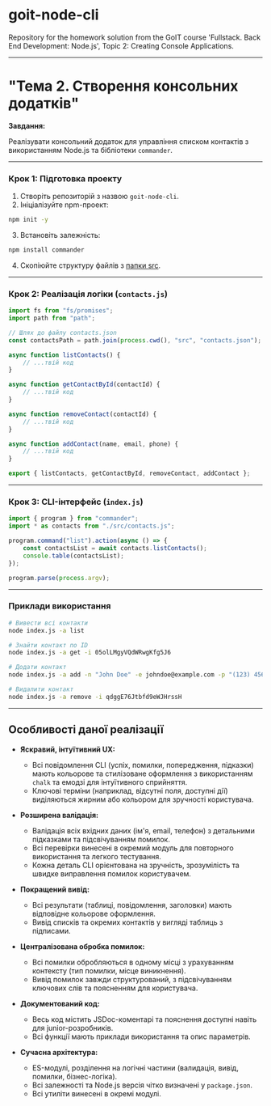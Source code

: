 # goit-node-cli

Repository for the homework solution from the GoIT course 'Fullstack. Back End Development: Node.js', Topic 2: Creating Console Applications.

---

# "Тема 2. Створення консольних додатків"

**Завдання:**

Реалізувати консольний додаток для управління списком контактів з використанням Node.js та бібліотеки `commander`.

---

### Крок 1: Підготовка проекту

1. Створіть репозиторій з назвою `goit-node-cli`.
2. Ініціалізуйте npm-проект:

```bash
npm init -y
```

3. Встановіть залежність:

```bash
npm install commander
```

4. Скопіюйте структуру файлів з [папки src](https://github.com/goitacademy/neo-nodejs-homework/tree/main/hw1).

---

### Крок 2: Реалізація логіки (`contacts.js`)

```javascript
import fs from "fs/promises";
import path from "path";

// Шлях до файлу contacts.json
const contactsPath = path.join(process.cwd(), "src", "contacts.json");

async function listContacts() {
    // ...твій код
}

async function getContactById(contactId) {
    // ...твій код
}

async function removeContact(contactId) {
    // ...твій код
}

async function addContact(name, email, phone) {
    // ...твій код
}

export { listContacts, getContactById, removeContact, addContact };
```

---

### Крок 3: CLI-інтерфейс (`index.js`)

```javascript
import { program } from "commander";
import * as contacts from "./src/contacts.js";

program.command("list").action(async () => {
    const contactsList = await contacts.listContacts();
    console.table(contactsList);
});

program.parse(process.argv);
```

---

### Приклади використання

```bash
# Вивести всі контакти
node index.js -a list

# Знайти контакт по ID
node index.js -a get -i 05olLMgyVQdWRwgKfg5J6

# Додати контакт
node index.js -a add -n "John Doe" -e johndoe@example.com -p "(123) 456-7890"

# Видалити контакт
node index.js -a remove -i qdggE76Jtbfd9eWJHrssH
```

---

## Особливості даної реалізації

-   **Яскравий, інтуїтивний UX:**

    -   Всі повідомлення CLI (успіх, помилки, попередження, підказки) мають кольорове та стилізоване оформлення з використанням `chalk` та емодзі для інтуїтивного сприйняття.
    -   Ключові терміни (наприклад, відсутні поля, доступні дії) виділяються жирним або кольором для зручності користувача.

-   **Розширена валідація:**

    -   Валідація всіх вхідних даних (ім'я, email, телефон) з детальними підказками та підсвічуванням помилок.
    -   Всі перевірки винесені в окремий модуль для повторного використання та легкого тестування.
    -   Кожна деталь CLI орієнтована на зручність, зрозумілість та швидке виправлення помилок користувачем.

-   **Покращений вивід:**

    -   Всі результати (таблиці, повідомлення, заголовки) мають відповідне кольорове оформлення.
    -   Вивід списків та окремих контактів у вигляді таблиць з підписами.

-   **Централізована обробка помилок:**

    -   Всі помилки обробляються в одному місці з урахуванням контексту (тип помилки, місце виникнення).
    -   Вивід помилок завжди структурований, з підсвічуванням ключових слів та поясненням для користувача.

-   **Документований код:**

    -   Весь код містить JSDoc-коментарі та пояснення доступні навіть для junior-розробників.
    -   Всі функції мають приклади використання та опис параметрів.

-   **Сучасна архітектура:**
    -   ES-модулі, розділення на логічні частини (валидація, вивід, помилки, бізнес-логіка).
    -   Всі залежності та Node.js версія чітко визначені у `package.json`.
    -   Всі утиліти винесені в окремі модулі.
